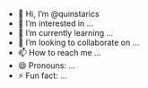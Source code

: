 - 👋 Hi, I’m @quinstarics
- 👀 I’m interested in ...
- 🌱 I’m currently learning ...
- 💞️ I’m looking to collaborate on ...
- 📫 How to reach me ...
- 😄 Pronouns: ...
- ⚡ Fun fact: ...

<!---
quinstarics/quinstarics is a ✨ special ✨ repository because its `README.md` (this file) appears on your GitHub profile.
You can click the Preview link to take a look at your changes.
--->
